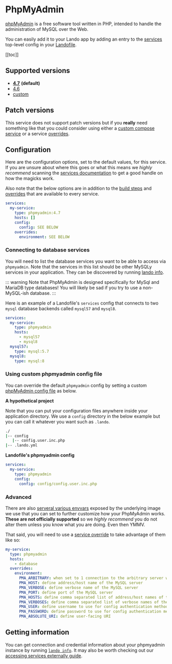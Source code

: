 # PhpMyAdmin

[phpMyAdmin](https://www.phpmyadmin.net/) is a free software tool written in PHP, intended to handle the administration of MySQL over the Web.

You can easily add it to your Lando app by adding an entry to the [services](./../config/services.md) top-level config in your [Landofile](./../config/lando.md).

[[toc]]

## Supported versions

*   **[4.7](https://hub.docker.com/r/phpmyadmin/phpmyadmin/)** **(default)**
*   [4.6](https://hub.docker.com/r/phpmyadmin/phpmyadmin/)
*   [custom](./../config/services.md#advanced)

## Patch versions

This service does not support patch versions but if you **really** need something like that you could consider using either a [custom compose service](./compose.md) or a service [overrides](./../config/services.md#overrides).

## Configuration

Here are the configuration options, set to the default values, for this service. If you are unsure about where this goes or what this means we *highly recommend* scanning the [services documentation](./../config/services.md) to get a good handle on how the magicks work.

Also note that the below options are in addition to the [build steps](./../config/services.md#build-steps) and [overrides](./../config/services.md#overrides) that are available to every service.

```yaml
services:
  my-service:
    type: phpmyadmin:4.7
    hosts: []
    config:
      config: SEE BELOW
    overrides:
      environment: SEE BELOW
```

### Connecting to database services

You will need to list the database services you want to be able to access via `phpmyadmin`. Note that the services in this list should be other MySQLy services in your application. They can be discovered by running [lando info](./../cli/info.md).

::: warning Note that PhpMyAdmin is designed specifically for MySql and MariaDB type databases!
You will likely be sad if you try to use a non-MySQL-ish database.
:::

Here is an example of a Landofile's `services` config that connects to two `mysql` database backends called `mysql57` and `mysql8`.

```yaml
services:
  my-service:
    type: phpmyadmin
    hosts:
      - mysql57
      - mysql8
  mysql57:
    type: mysql:5.7
  mysql8:
    type: mysql:8
```

### Using custom phpmyadmin config file

You can override the default `phpmyadmin` config by setting a custom [phpMyAdmin config file](https://docs.phpmyadmin.net/en/latest/config.html) as below.

**A hypothetical project**

Note that you can put your configuration files anywhere inside your application directory. We use a `config` directory in the below example but you can call it whatever you want such as `.lando`.

```bash
./
|-- config
   |-- config.user.inc.php
|-- .lando.yml
```

**Landofile's phpmyadmin config**

```yaml
services:
  my-service:
    type: phpmyadmin
    config:
      config: config/config.user.inc.php
```

### Advanced

There are also [serveral various envvars](https://hub.docker.com/r/phpmyadmin/phpmyadmin/) exposed by the underlying image we use that you can set to further customize how your PhpMyAdmin works. **These are not officially supported** so we *highly recommend* you do not alter them unless you know what you are doing. Even then YMMV.

That said, you will need to use a [service override](./../config/services.md#overrides) to take advantage of them like so:

```yaml
my-service:
  type: phpmyadmin
  hosts:
    - database
  overrides:
    environment:
      PMA_ARBITRARY: when set to 1 connection to the arbitrary server will be allowed
      PMA_HOST: define address/host name of the MySQL server
      PMA_VERBOSE: define verbose name of the MySQL server
      PMA_PORT: define port of the MySQL server
      PMA_HOSTS: define comma separated list of address/host names of the MySQL servers
      PMA_VERBOSES: define comma separated list of verbose names of the MySQL servers
      PMA_USER: define username to use for config authentication method
      PMA_PASSWORD: define password to use for config authentication method
      PMA_ABSOLUTE_URI: define user-facing URI
```

## Getting information

You can get connection and credential information about your phpmyadmin instance by running [`lando info`](./../cli/info.md). It may also be worth checking out our [accessing services externally guide](./../guides/external-access.md).
